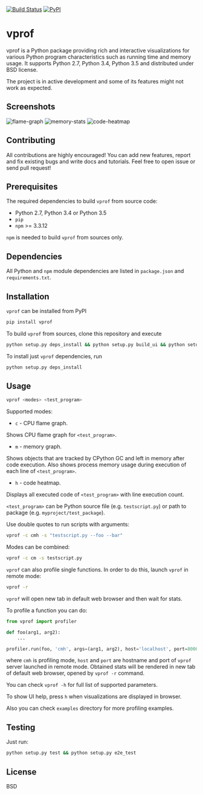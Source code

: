 [![Build Status](https://travis-ci.org/nvdv/vprof.svg?branch=master)](https://travis-ci.org/nvdv/vprof)
[![PyPI](https://img.shields.io/pypi/v/vprof.svg)](https://pypi.python.org/pypi/vprof/)

# vprof

vprof is a Python package providing rich and interactive visualizations for
various Python program characteristics such as running time and memory usage.
It supports Python 2.7, Python 3.4, Python 3.5 and distributed under BSD license.

The project is in active development and some of its features might not work as
expected.

## Screenshots
![flame-graph](http://i.imgur.com/ijC7wmj.png?1)
![memory-stats](http://i.imgur.com/3uUeWA2.png?1)
![code-heatmap](http://i.imgur.com/08umZI8.png?1)

## Contributing
All contributions are highly encouraged! You can add new features,
report and fix existing bugs and write docs and tutorials.
Feel free to open issue or send pull request!

## Prerequisites
The required dependencies to build ```vprof``` from source code:
 * Python 2.7, Python 3.4 or Python 3.5
 * `pip`
 * `npm` >= 3.3.12

`npm` is needed to build `vprof` from sources only.

## Dependencies
All Python and `npm` module dependencies are listed in `package.json` and `requirements.txt`.

## Installation
`vprof` can be installed from PyPI

```sh
pip install vprof
```

To build `vprof` from sources, clone this repository and execute

```sh
python setup.py deps_install && python setup.py build_ui && python setup.py install
```

To install just `vprof` dependencies, run

```sh
python setup.py deps_install
```

## Usage

```sh
vprof <modes> <test_program>
```
Supported modes:

* `c` - CPU flame graph.

Shows CPU flame graph for `<test_program>`.

* `m` - memory graph.

Shows objects that are tracked by CPython GC and left in memory after code execution. Also shows process memory usage during execution of each line of `<test_program>`.

* `h` - code heatmap.

Displays all executed code of `<test_program>` with line execution count.

`<test_program>` can be Python source file (e.g. `testscript.py`) or path to package (e.g. `myproject/test_package`).

Use double quotes to run scripts with arguments:

```sh
vprof -c cmh -s "testscript.py --foo --bar"
```

Modes can be combined:

```sh
vprof -c cm -s testscript.py
```

`vprof` can also profile single functions. In order to do this,
launch `vprof` in remote mode:

```sh
vprof -r
```

`vprof` will open new tab in default web browser and then wait for stats.

To profile a function you can do:

```python
from vprof import profiler

def foo(arg1, arg2):
    ...

profiler.run(foo, 'cmh', args=(arg1, arg2), host='localhost', port=8000)
```

where `cmh` is profiling mode, `host` and `port` are hostname and port of `vprof` server launched in remote mode. Obtained stats will be rendered in new tab of default web browser, opened by `vprof -r` command.

You can check `vprof -h` for full list of supported parameters.

To show UI help, press `h` when visualizations are displayed in browser.

Also you can check `examples` directory for more profiling examples.

## Testing

Just run:

```sh
python setup.py test && python setup.py e2e_test
```

## License

BSD
